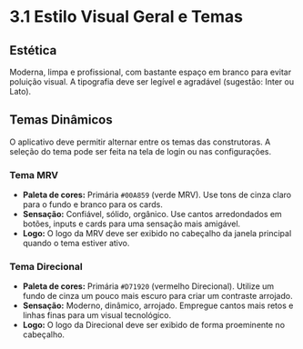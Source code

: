# 3.1 Estilo Visual Geral e Temas

## Estética

Moderna, limpa e profissional, com bastante espaço em branco para evitar poluição visual. A tipografia deve ser legível e agradável (sugestão: Inter ou Lato).

## Temas Dinâmicos

O aplicativo deve permitir alternar entre os temas das construtoras. A seleção do tema pode ser feita na tela de login ou nas configurações.

### Tema MRV

- **Paleta de cores:** Primária `#00A859` (verde MRV). Use tons de cinza claro para o fundo e branco para os cards.
- **Sensação:** Confiável, sólido, orgânico. Use cantos arredondados em botões, inputs e cards para uma sensação mais amigável.
- **Logo:** O logo da MRV deve ser exibido no cabeçalho da janela principal quando o tema estiver ativo.

### Tema Direcional

- **Paleta de cores:** Primária `#D71920` (vermelho Direcional). Utilize um fundo de cinza um pouco mais escuro para criar um contraste arrojado.
- **Sensação:** Moderno, dinâmico, arrojado. Empregue cantos mais retos e linhas finas para um visual tecnológico.
- **Logo:** O logo da Direcional deve ser exibido de forma proeminente no cabeçalho.

